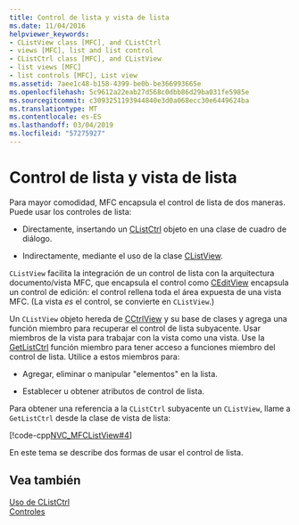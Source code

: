 ```yaml
---
title: Control de lista y vista de lista
ms.date: 11/04/2016
helpviewer_keywords:
- CListView class [MFC], and CListCtrl
- views [MFC], list and list control
- CListCtrl class [MFC], and CListView
- list views [MFC]
- list controls [MFC], List view
ms.assetid: 7aee1c48-b158-4399-be0b-be366993665e
ms.openlocfilehash: 5c9612a22eab27d568c0dbb86d29ba031fe5985e
ms.sourcegitcommit: c3093251193944840e3d0a068ecc30e6449624ba
ms.translationtype: MT
ms.contentlocale: es-ES
ms.lasthandoff: 03/04/2019
ms.locfileid: "57275927"
---
```

# <a name="list-control-and-list-view"></a>Control de lista y vista de lista

Para mayor comodidad, MFC encapsula el control de lista de dos maneras. Puede usar los controles de lista:

- Directamente, insertando un [CListCtrl](../mfc/reference/clistctrl-class.md) objeto en una clase de cuadro de diálogo.

- Indirectamente, mediante el uso de la clase [CListView](../mfc/reference/clistview-class.md).

`CListView` facilita la integración de un control de lista con la arquitectura documento/vista MFC, que encapsula el control como [CEditView](../mfc/reference/ceditview-class.md) encapsula un control de edición: el control rellena toda el área expuesta de una vista MFC. (La vista *es* el control, se convierte en `CListView`.)

Un `CListView` objeto hereda de [CCtrlView](../mfc/reference/cctrlview-class.md) y su base de clases y agrega una función miembro para recuperar el control de lista subyacente. Usar miembros de la vista para trabajar con la vista como una vista. Use la [GetListCtrl](../mfc/reference/clistview-class.md#getlistctrl) función miembro para tener acceso a funciones miembro del control de lista. Utilice a estos miembros para:

- Agregar, eliminar o manipular "elementos" en la lista.

- Establecer u obtener atributos de control de lista.

Para obtener una referencia a la `CListCtrl` subyacente un `CListView`, llame a `GetListCtrl` desde la clase de vista de lista:

[!code-cpp[NVC_MFCListView#4](../atl/reference/codesnippet/cpp/list-control-and-list-view_1.cpp)]

En este tema se describe dos formas de usar el control de lista.

## <a name="see-also"></a>Vea también

[Uso de CListCtrl](../mfc/using-clistctrl.md)<br/>
[Controles](../mfc/controls-mfc.md)
